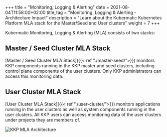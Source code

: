 +++
title = "Monitoring, Logging & Alerting"
date = 2021-08-04T11:58:00+02:00
title_tag = "Monitoring, Logging & Alerting - Architecture Impact"
description = "Learn about the Kubermatic Kubernetes Platform MLA stack for the Master/Seed and User clusters"
weight = 7
+++

Kubermatic Monitoring, Logging & Alerting (MLA) consists of two stacks:

## Master / Seed Cluster MLA Stack

[Master / Seed Cluster MLA Stack]({{< ref "./master-seed/">}}) monitors KKP components running in the KKP master and seed clusters, including control plane components of the user clusters. Only KKP administrators can access this monitoring data.

## User Cluster MLA Stack

[User Cluster MLA Stack]({{< ref "./user-cluster/">}}) monitors applications running in the user clusters as well as system components running in the user clusters. All KKP users can access monitoring data of the user clusters under projects they are members of.

![KKP MLA Architecture](/img/kubermatic/v2.24/architecture/kkp-mla-architecture.png?classes=shadow,border "KKP MLA Architecture")
